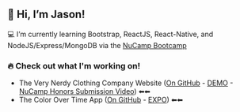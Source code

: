## 👋 Hi, I’m Jason!  
💻 I’m currently learning Bootstrap, ReactJS, React-Native, and NodeJS/Express/MongoDB via the [NuCamp Bootcamp](https://nucamp.co)


### 🔥 Check out what I'm working on!  
* The Very Nerdy Clothing Company Website ([On GitHub](https://github.com/jasonkylesmith/verynerdy-product-website-v2) - [DEMO](https://jasonkylesmith.github.io/verynerdy-product-website-v2/) - [NuCamp Honors Submission Video](https://youtu.be/C9fxidJQpSw)) ⬅⬅
* The Color Over Time App ([On GitHub](https://github.com/jasonkylesmith/colorovertime) - [EXPO](https://expo.io/@jasonkylesmith/color-over-time)) ⬅⬅




<!---
jasonkylesmith/jasonkylesmith is a ✨ special ✨ repository because its `README.md` (this file) appears on your GitHub profile.
You can click the Preview link to take a look at your changes.
--->
